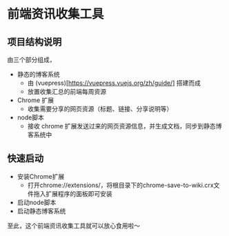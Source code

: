 # 前端资讯收集工具

## 项目结构说明

由三个部分组成，

- 静态的博客系统
  - 由 (vuepress)[https://vuepress.vuejs.org/zh/guide/] 搭建而成
  - 放置收集汇总的前端每周资源
- Chrome 扩展
  - 收集需要分享的网页资源（标题、链接、分享说明等）
- node脚本
  - 接收 chrome 扩展发送过来的网页资源信息，并生成文档，同步到静态博客系统中



## 快速启动

- 安装Chrome扩展
  - 打开chrome://extensions/，将根目录下的chrome-save-to-wiki.crx文件拖入扩展程序的面板即可安装
- 启动node脚本
- 启动静态博客系统



至此，这个前端资讯收集工具就可以放心食用啦～